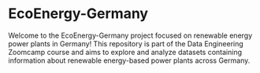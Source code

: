 # EcoEnergy-Germany
Welcome to the EcoEnergy-Germany project focused on renewable energy power plants in Germany! This repository is part of the Data Engineering Zoomcamp course and aims to explore and analyze datasets containing information about renewable energy-based power plants across Germany.
